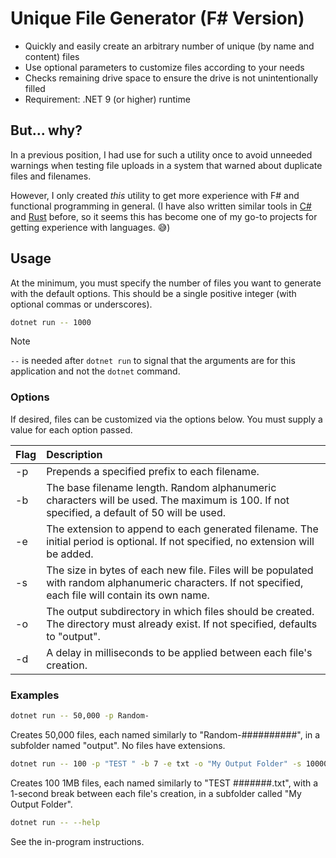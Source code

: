 # Unique File Generator (F# Version)

- Quickly and easily create an arbitrary number of unique (by name and content) files
- Use optional parameters to customize files according to your needs
- Checks remaining drive space to ensure the drive is not unintentionally filled
- Requirement: .NET 9 (or higher) runtime

## But... why?

In a previous position, I had use for such a utility once to avoid unneeded warnings when testing file uploads in a system that warned about duplicate files and filenames.

However, I only created _this_ utility to get more experience with F# and functional programming in general. (I have also written similar tools in [C#](https://github.com/codeconscious/unique-file-generator-csharp) and [Rust](https://github.com/codeconscious/unique-file-generator-rust/) before, so it seems this has become one of my go-to projects for getting experience with languages. 😅)

## Usage

At the minimum, you must specify the number of files you want to generate with the default options. This should be a single positive integer (with optional commas or underscores).

```sh
dotnet run -- 1000
```

> [!NOTE]
> `--` is needed after `dotnet run` to signal that the arguments are for this application and not the `dotnet` command.

### Options

If desired, files can be customized via the options below. You must supply a value for each option passed.

Flag | Description
---- | :----
-p | Prepends a specified prefix to each filename.
-b | The base filename length. Random alphanumeric characters will be used.  The maximum is 100. If not specified, a default of 50 will be used.
-e | The extension to append to each generated filename. The initial period is optional. If not specified, no extension will be added.
-s | The size in bytes of each new file. Files will be populated with random alphanumeric characters. If not specified, each file will contain its own name.
-o | The output subdirectory in which files should be created. The directory must already exist. If not specified, defaults to "output".
-d | A delay in milliseconds to be applied between each file's creation.

### Examples

```sh
dotnet run -- 50,000 -p Random-
```

Creates 50,000 files, each named similarly to "Random-##########", in a subfolder named "output". No files have extensions.

```sh
dotnet run -- 100 -p "TEST " -b 7 -e txt -o "My Output Folder" -s 1000000 -d 1000
```

Creates 100 1MB files, each named similarly to "TEST #######.txt", with a 1-second break between each file's creation, in a subfolder called "My Output Folder".

```sh
dotnet run -- --help
```

See the in-program instructions.

